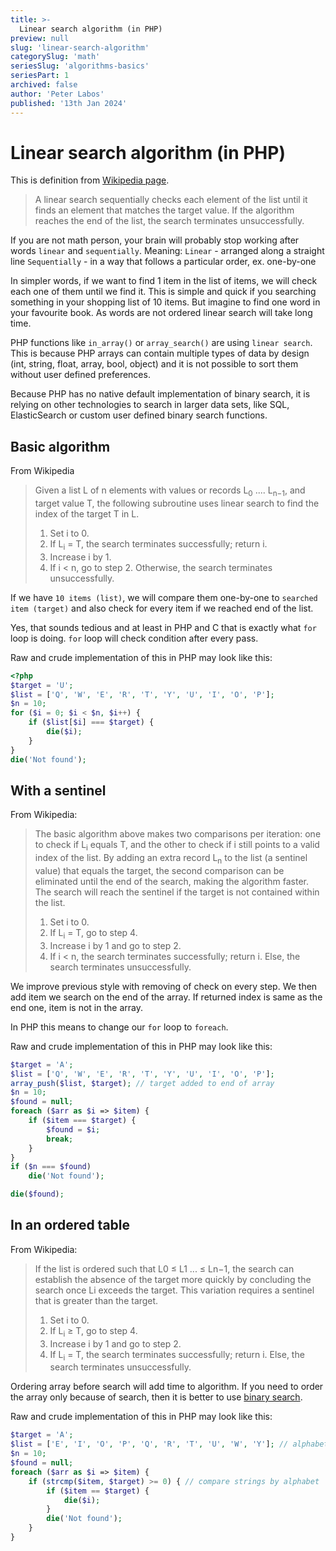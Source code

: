 ```yaml
---
title: >-
  Linear search algorithm (in PHP)
preview: null
slug: 'linear-search-algorithm'
categorySlug: 'math'
seriesSlug: 'algorithms-basics'
seriesPart: 1
archived: false
author: 'Peter Labos'
published: '13th Jan 2024'
---
```

# Linear search algorithm (in PHP)

This is definition from [Wikipedia page](https://en.wikipedia.org/wiki/Linear_search).
> A linear search sequentially checks each element of the list until it finds an element that matches the target value. If the algorithm reaches the end of the list, the search terminates unsuccessfully.

If you are not math person, your brain will probably stop working after words `linear` and `sequentially`.
Meaning:
`Linear` - arranged along a straight line
`Sequentially` - in a way that follows a particular order, ex. one-by-one

In simpler words, if we want to find 1 item in the list of items, we will check each one of them until we find it. This is simple and quick if you searching something in your shopping list of 10 items. But imagine to find one word in your favourite book. As words are not ordered linear search will take long time.

PHP functions like `in_array()` or `array_search()` are using `linear search`. This is because PHP arrays can contain multiple types of data by design (int, string, float, array, bool, object) and it is not possible to sort them without user defined preferences.

Because PHP has no native default implementation of binary search, it is relying on other technologies to search in larger data sets, like SQL, ElasticSearch or custom user defined binary search functions.

## Basic algorithm

From Wikipedia
> Given a list L of n elements with values or records L<sub>0</sub> .... L<sub>n−1</sub>, and target value T, the following subroutine uses linear search to find the index of the target T in L.
> 1. Set i to 0.
> 2. If L<sub>i</sub> = T, the search terminates successfully; return i.
> 3. Increase i by 1.
> 4. If i < n, go to step 2. Otherwise, the search terminates unsuccessfully.

If we have `10 items (list)`, we will compare them one-by-one to `searched item (target)` and also check for every item if we reached end of the list.

Yes, that sounds tedious and at least in PHP and C that is exactly what `for` loop is doing. `for` loop will check condition after every pass.

Raw and crude implementation of this in PHP may look like this:
```php
<?php
$target = 'U';
$list = ['Q', 'W', 'E', 'R', 'T', 'Y', 'U', 'I', 'O', 'P'];
$n = 10;
for ($i = 0; $i < $n, $i++) {
    if ($list[$i] === $target) {
        die($i);
    }
}
die('Not found');
```

## With a sentinel
From Wikipedia:
> The basic algorithm above makes two comparisons per iteration: one to check if L<sub>i</sub> equals T, and the other to check if i still points to a valid index of the list. By adding an extra record L<sub>n</sub> to the list (a sentinel value) that equals the target, the second comparison can be eliminated until the end of the search, making the algorithm faster. The search will reach the sentinel if the target is not contained within the list.
> 1. Set i to 0.
> 2. If L<sub>i</sub> = T, go to step 4.
> 3. Increase i by 1 and go to step 2.
> 4. If i < n, the search terminates successfully; return i. Else, the search terminates unsuccessfully.

We improve previous style with removing of check on every step. We then add item we search on the end of the array. If returned index is same as the end one, item is not in the array.

In PHP this means to change our `for` loop to `foreach`.

Raw and crude implementation of this in PHP may look like this:
```php
$target = 'A';
$list = ['Q', 'W', 'E', 'R', 'T', 'Y', 'U', 'I', 'O', 'P']; 
array_push($list, $target); // target added to end of array
$n = 10;
$found = null;
foreach ($arr as $i => $item) {
    if ($item === $target) {
        $found = $i;
        break;
    }
}
if ($n === $found)
    die('Not found');

die($found);
```

## In an ordered table
From Wikipedia:
> If the list is ordered such that L0 ≤ L1 ... ≤ Ln−1, the search can establish the absence of the target more quickly by concluding the search once Li exceeds the target. This variation requires a sentinel that is greater than the target.
> 1. Set i to 0.
> 2. If L<sub>i</sub> ≥ T, go to step 4.
> 3. Increase i by 1 and go to step 2.
> 4. If L<sub>i</sub> = T, the search terminates successfully; return i. Else, the search terminates unsuccessfully.

Ordering array before search will add time to algorithm. If you need to order the array only because of search, then it is better to use [binary search](binary-search.html).

Raw and crude implementation of this in PHP may look like this:
```php
$target = 'A';
$list = ['E', 'I', 'O', 'P', 'Q', 'R', 'T', 'U', 'W', 'Y']; // alphabetically ordered list 
$n = 10;
$found = null;
foreach ($arr as $i => $item) {
    if (strcmp($item, $target) >= 0) { // compare strings by alphabet
        if ($item == $target) {
            die($i);
        }
        die('Not found');
    }
}
```
